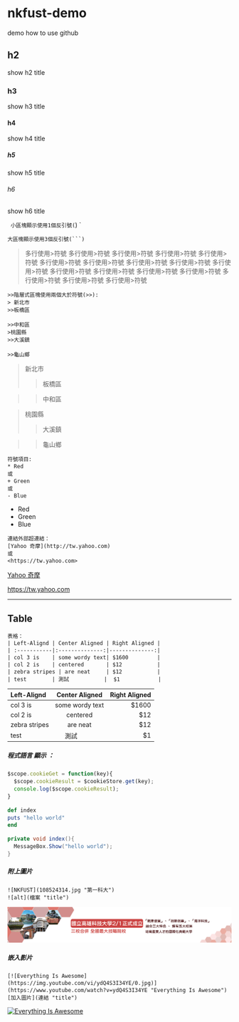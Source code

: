 # nkfust-demo
demo how to use github
## h2 ##
show h2 title
### h3 ###
show h3 title
#### h4 ####
show h4 title
##### h5 ######
show h5 title
###### h6 ######
show h6 title

`
小區塊顯示使用1個反引號(`)
`
```
大區塊顯示使用3個反引號(```)
```

>多行使用>符號
>多行使用>符號
>多行使用>符號
>多行使用>符號
>多行使用>符號
>多行使用>符號
>多行使用>符號
>多行使用>符號
>多行使用>符號
>多行使用>符號
>多行使用>符號
>多行使用>符號
>多行使用>符號
>多行使用>符號
>多行使用>符號
>多行使用>符號
>多行使用>符號

```
>>階層式區塊使用兩個大於符號(>>):
> 新北市
>>板橋區

>>中和區
>桃園縣
>>大溪鎮

>>龜山鄉
```
>新北市
>>板橋區

>>中和區

>桃園縣
>>大溪鎮

>>龜山鄉

```
符號項目:
* Red
或
+ Green
或
- Blue
```
* Red
* Green
* Blue

```
連結外部超連結：
[Yahoo 奇摩](http://tw.yahoo.com)
或
<https://tw.yahoo.com>
```
[Yahoo 奇摩](http://tw.yahoo.com)

<https://tw.yahoo.com>

---
## Table

```
表格：
| Left-Alignd | Center Aligned | Right Aligned |
| :-----------|:--------------:|--------------:|
| col 3 is    | some wordy text| $1600         |
| col 2 is    | centered       | $12           |
| zebra stripes | are neat     | $12           |
| test        | 測試           |  $1            |
```
| Left-Alignd | Center Aligned | Right Aligned |
| :-----------|:--------------:|--------------:|
| col 3 is    | some wordy text| $1600         |
| col 2 is    | centered       | $12           |
| zebra stripes | are neat     | $12           |
| test        | 測試           |  $1            |


##### 程式語言 顯示 ：
```js
$scope.cookieGet = function(key){
  $scope.cookieResult = $cookieStore.get(key);
  console.log($scope.cookieResult);
}
```
```ruby
def index
puts "hello world"
end
```
``` csharp
private void index(){
  MessageBox.Show("hello world");
}
```

##### 附上圖片
```
![NKFUST](108524314.jpg "第一科大")
![alt](檔案 "title")
```
![NKFUST](108524314.jpg "第一科大")

##### 嵌入影片
```
[![Everything Is Awesome](https://img.youtube.com/vi/ydQ4S3I34YE/0.jpg)](https://www.youtube.com/watch?v=ydQ4S3I34YE "Everything Is Awesome")
[加入圖片](連結 "title")
```

[![Everything Is Awesome](https://img.youtube.com/vi/ydQ4S3I34YE/0.jpg)](https://www.youtube.com/watch?v=ydQ4S3I34YE "Everything Is Awesome")


